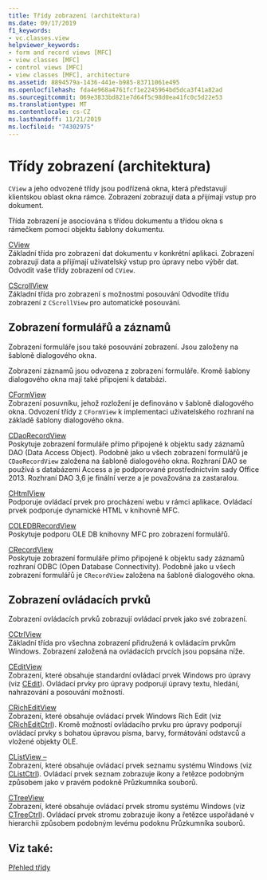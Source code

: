 ```yaml
---
title: Třídy zobrazení (architektura)
ms.date: 09/17/2019
f1_keywords:
- vc.classes.view
helpviewer_keywords:
- form and record views [MFC]
- view classes [MFC]
- control views [MFC]
- view classes [MFC], architecture
ms.assetid: 8894579a-1436-441e-b985-83711061e495
ms.openlocfilehash: fda4e968a4761fcf1e2245964bd5dca3f41a82ad
ms.sourcegitcommit: 069e3833bd821e7d64f5c98d0ea41fc0c5d22e53
ms.translationtype: MT
ms.contentlocale: cs-CZ
ms.lasthandoff: 11/21/2019
ms.locfileid: "74302975"
---
```

# <a name="view-classes-architecture"></a>Třídy zobrazení (architektura)

`CView` a jeho odvozené třídy jsou podřízená okna, která představují klientskou oblast okna rámce. Zobrazení zobrazují data a přijímají vstup pro dokument.

Třída zobrazení je asociována s třídou dokumentu a třídou okna s rámečkem pomocí objektu šablony dokumentu.

[CView](../mfc/reference/cview-class.md)<br/>
Základní třída pro zobrazení dat dokumentu v konkrétní aplikaci. Zobrazení zobrazují data a přijímají uživatelský vstup pro úpravy nebo výběr dat. Odvodit vaše třídy zobrazení od `CView`.

[CScrollView](../mfc/reference/cscrollview-class.md)<br/>
Základní třída pro zobrazení s možnostmi posouvání Odvodíte třídu zobrazení z `CScrollView` pro automatické posouvání.

## <a name="form-and-record-views"></a>Zobrazení formulářů a záznamů

Zobrazení formuláře jsou také posouvání zobrazení. Jsou založeny na šabloně dialogového okna.

Zobrazení záznamů jsou odvozena z zobrazení formuláře. Kromě šablony dialogového okna mají také připojení k databázi.

[CFormView](../mfc/reference/cformview-class.md)<br/>
Zobrazení posuvníku, jehož rozložení je definováno v šabloně dialogového okna. Odvození třídy z `CFormView` k implementaci uživatelského rozhraní na základě šablony dialogového okna.

[CDaoRecordView](../mfc/reference/cdaorecordview-class.md)<br/>
Poskytuje zobrazení formuláře přímo připojené k objektu sady záznamů DAO (Data Access Object). Podobně jako u všech zobrazení formulářů je `CDaoRecordView` založena na šabloně dialogového okna. Rozhraní DAO se používá s databázemi Access a je podporované prostřednictvím sady Office 2013. Rozhraní DAO 3,6 je finální verze a je považována za zastaralou.

[CHtmlView](../mfc/reference/chtmlview-class.md)<br/>
Podporuje ovládací prvek pro procházení webu v rámci aplikace. Ovládací prvek podporuje dynamické HTML v knihovně MFC.

[COLEDBRecordView](../mfc/reference/coledbrecordview-class.md)<br/>
Poskytuje podporu OLE DB knihovny MFC pro zobrazení formulářů.

[CRecordView](../mfc/reference/crecordview-class.md)<br/>
Poskytuje zobrazení formuláře přímo připojené k objektu sady záznamů rozhraní ODBC (Open Database Connectivity). Podobně jako u všech zobrazení formulářů je `CRecordView` založena na šabloně dialogového okna.

## <a name="control-views"></a>Zobrazení ovládacích prvků

Zobrazení ovládacích prvků zobrazují ovládací prvek jako své zobrazení.

[CCtrlView](../mfc/reference/cctrlview-class.md)<br/>
Základní třída pro všechna zobrazení přidružená k ovládacím prvkům Windows. Zobrazení založená na ovládacích prvcích jsou popsána níže.

[CEditView](../mfc/reference/ceditview-class.md)<br/>
Zobrazení, které obsahuje standardní ovládací prvek Windows pro úpravy (viz [CEdit](../mfc/reference/cedit-class.md)). Ovládací prvky pro úpravy podporují úpravy textu, hledání, nahrazování a posouvání možností.

[CRichEditView](../mfc/reference/cricheditview-class.md)<br/>
Zobrazení, které obsahuje ovládací prvek Windows Rich Edit (viz [CRichEditCtrl](../mfc/reference/cricheditctrl-class.md)). Kromě možností ovládacího prvku pro úpravy podporují ovládací prvky s bohatou úpravou písma, barvy, formátování odstavců a vložené objekty OLE.

[CListView –](../mfc/reference/clistview-class.md)<br/>
Zobrazení, které obsahuje ovládací prvek seznamu systému Windows (viz [CListCtrl](../mfc/reference/clistctrl-class.md)). Ovládací prvek seznam zobrazuje ikony a řetězce podobným způsobem jako v pravém podokně Průzkumníka souborů.

[CTreeView](../mfc/reference/ctreeview-class.md)<br/>
Zobrazení, které obsahuje ovládací prvek stromu systému Windows (viz [CTreeCtrl](../mfc/reference/ctreectrl-class.md)). Ovládací prvek stromu zobrazuje ikony a řetězce uspořádané v hierarchii způsobem podobným levému podoknu Průzkumníka souborů.

## <a name="see-also"></a>Viz také:

[Přehled třídy](../mfc/class-library-overview.md)
